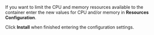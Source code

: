 &NewLine;

If you want to limit the CPU and memory resources available to the container enter the new values for CPU and/or memory in **Resources Configuration**.

Click **Install** when finished entering the configuration settings.